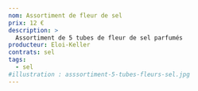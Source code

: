 ```yaml
---
nom: Assortiment de fleur de sel
prix: 12 €
description: >
  Assortiment de 5 tubes de fleur de sel parfumés
producteur: Eloi-Keller
contrats: sel
tags: 
  - sel
#illustration : asssortiment-5-tubes-fleurs-sel.jpg
---
```


